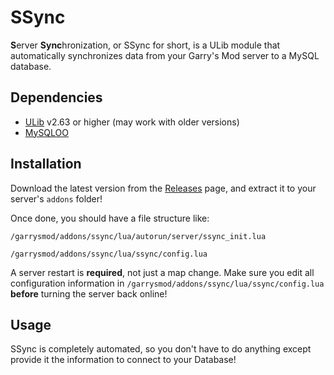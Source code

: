 # SSync

**S**erver **Sync**hronization, or SSync for short, is a ULib module that automatically synchronizes data from your Garry's Mod server to a MySQL database.

## Dependencies

- [ULib](https://github.com/TeamUlysses/ulib) v2.63 or higher (may work with older versions)
- [MySQLOO](https://github.com/FredyH/MySQLOO)

## Installation
Download the latest version from the [Releases](https://github.com/iViscosity/SSync/releases) page, and extract it to your server's `addons` folder!

Once done, you should have a file structure like:

`/garrysmod/addons/ssync/lua/autorun/server/ssync_init.lua`

`/garrysmod/addons/ssync/lua/ssync/config.lua`

A server restart is **required**, not just a map change. Make sure you edit all configuration information in `/garrysmod/addons/ssync/lua/ssync/config.lua`  **before** turning the server back online!

## Usage

SSync is completely automated, so you don't have to do anything except provide it the information to connect to your Database!

## 